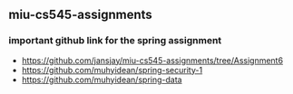 ## miu-cs545-assignments

### important github link for the spring assignment
- https://github.com/jansjay/miu-cs545-assignments/tree/Assignment6
- https://github.com/muhyidean/spring-security-1 
- https://github.com/muhyidean/spring-data
